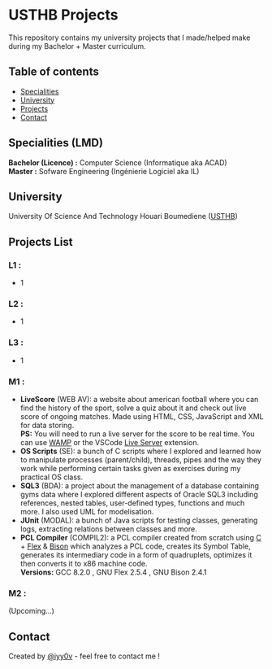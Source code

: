 # USTHB Projects

This repository contains my university projects that I made/helped make during my Bachelor + Master curriculum.
<br />

## Table of contents
- [Specialities](#specialities)
- [University](#university)
- [Projects](#projects-list)
- [Contact](#contact)

## Specialities (LMD)
**Bachelor (Licence) :** Computer Science (Informatique aka ACAD) <br />
**Master :** Sofware Engineering (Ingénierie Logiciel aka IL)

## University
University Of Science And Technology Houari Boumediene ([USTHB](https://www.usthb.dz))

## Projects List
### L1 :
- 1
### L2 :
- 1

### L3 :
- 1

### M1 :
- **LiveScore** (WEB AV): a website about american football where you can find the history of the sport, solve a quiz about it and check out live score of ongoing matches. Made using HTML, CSS, JavaScript and XML for data storing. <br /> 
**PS:** You will need to run a live server for the score to be real time. You can use [WAMP](https://www.wampserver.com/en/) or the VSCode [Live Server](https://marketplace.visualstudio.com/items?itemName=ritwickdey.LiveServer) extension. 
- **OS Scripts** (SE): a bunch of C scripts where I explored and learned how to manipulate processes (parent/child), threads, pipes and the way they work while performing certain tasks given as exercises during my practical OS class.
- **SQL3** (BDA): a project about the management of a database containing gyms data where I explored different aspects of Oracle SQL3 including references, nested tables, user-defined types, functions and much more. I also used UML for modelisation.
- **JUnit** (MODAL): a bunch of Java scripts for testing classes, generating logs, extracting relations between classes and more.
- **PCL Compiler** (COMPIL2): a PCL compiler created from scratch using [C](https://www.mingw-w64.org) + [Flex](https://github.com/westes/flex) & [Bison](https://www.gnu.org/software/bison) which analyzes a PCL code, creates its Symbol Table, generates its intermediary code in a form of quadruplets, optimizes it then converts it to x86 machine code. <br /> 
**Versions:** GCC 8.2.0 , GNU Flex 2.5.4 ,  GNU Bison 2.4.1

### M2 :
(Upcoming...)

## Contact
Created by [@iyy0v](https://www.ayoub-dev.com) - feel free to contact me !

